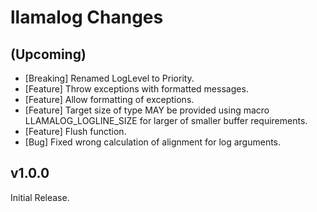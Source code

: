 # llamalog Changes

## (Upcoming)
- [Breaking] Renamed LogLevel to Priority.
- [Feature] Throw exceptions with formatted messages.
- [Feature] Allow formatting of exceptions.
- [Feature] Target size of type MAY be provided using macro LLAMALOG_LOGLINE_SIZE for larger of smaller buffer requirements.
- [Feature] Flush function.
- [Bug] Fixed wrong calculation of alignment for log arguments.

## v1.0.0
Initial Release.